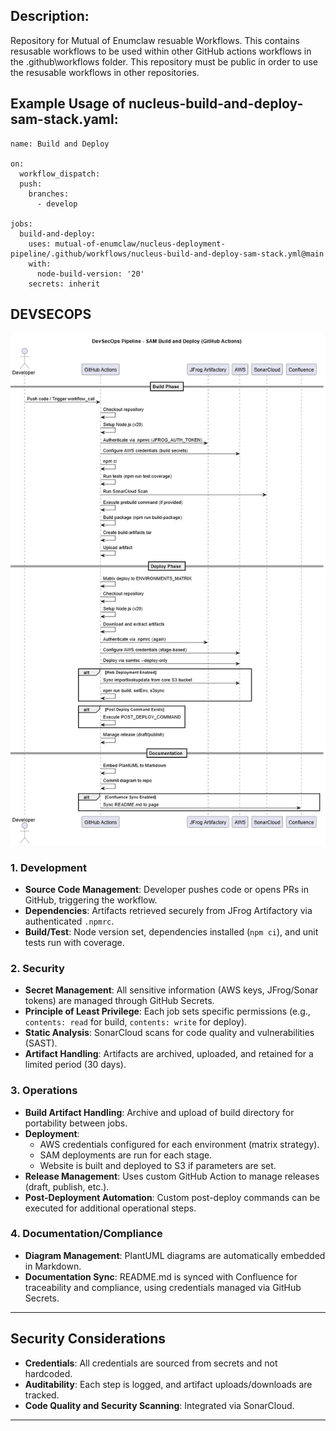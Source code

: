 ## Description:
Repository for Mutual of Enumclaw resuable Workflows.
This contains resusable workflows to be used within other GitHub actions workflows in the .github\workflows folder.
This repository must be public in order to use the resusable workflows in other repositories.

## Example Usage of nucleus-build-and-deploy-sam-stack.yaml:
```
name: Build and Deploy

on:
  workflow_dispatch:
  push:
    branches:
      - develop

jobs:
  build-and-deploy:
    uses: mutual-of-enumclaw/nucleus-deployment-pipeline/.github/workflows/nucleus-build-and-deploy-sam-stack.yml@main
    with:
      node-build-version: '20'
    secrets: inherit
```

## DEVSECOPS

![alt text](DEVSECOPS.png)

### 1. **Development**
- **Source Code Management**: Developer pushes code or opens PRs in GitHub, triggering the workflow.
- **Dependencies**: Artifacts retrieved securely from JFrog Artifactory via authenticated `.npmrc`.
- **Build/Test**: Node version set, dependencies installed (`npm ci`), and unit tests run with coverage.

### 2. **Security**
- **Secret Management**: All sensitive information (AWS keys, JFrog/Sonar tokens) are managed through GitHub Secrets.
- **Principle of Least Privilege**: Each job sets specific permissions (e.g., `contents: read` for build, `contents: write` for deploy).
- **Static Analysis**: SonarCloud scans for code quality and vulnerabilities (SAST).
- **Artifact Handling**: Artifacts are archived, uploaded, and retained for a limited period (30 days).

### 3. **Operations**
- **Build Artifact Handling**: Archive and upload of build directory for portability between jobs.
- **Deployment**:  
  - AWS credentials configured for each environment (matrix strategy).
  - SAM deployments are run for each stage.
  - Website is built and deployed to S3 if parameters are set.
- **Release Management**: Uses custom GitHub Action to manage releases (draft, publish, etc.).
- **Post-Deployment Automation**: Custom post-deploy commands can be executed for additional operational steps.

### 4. **Documentation/Compliance**
- **Diagram Management**: PlantUML diagrams are automatically embedded in Markdown.
- **Documentation Sync**: README.md is synced with Confluence for traceability and compliance, using credentials managed via GitHub Secrets.

---

## Security Considerations

- **Credentials**: All credentials are sourced from secrets and not hardcoded.
- **Auditability**: Each step is logged, and artifact uploads/downloads are tracked.
- **Code Quality and Security Scanning**: Integrated via SonarCloud.

---
